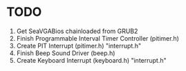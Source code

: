 # TODO
1. Get SeaVGABios chainloaded from GRUB2
2. Finish Programmable Interval Timer Controller (pitimer.h)
3. Create PIT Interrupt (pitimer.h) "interrupt.h"
4. Finish Beep Sound Driver (beep.h)
5. Create Keyboard Interrupt (keyboard.h) "interrupt.h"
